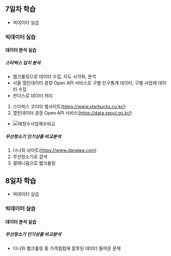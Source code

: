 ## 7일차 학습
- 빅데이터 실습

### 빅데이터 실습
#### 데이터 분석 실습

##### 스타벅스 입지 분석
- 웹크롤링으로 데이터 수집, 지도 시각화, 분석
- 서울 열린데이터 광장 Open API 서비스로 구별 인구통계 데이터, 구별 사업체 데이터 수집
- 판다스로 데이터 처리

1. 스타벅스 코리아 웹사이트(https://www.starbucks.co.kr/)
2. 열린데이터 광장 Open API 서비스(https://data.seoul.go.kr/)

- ![매장수사업체수비교](https://github.com/vinca0224/bigdata-analysis-2024/blob/main/day04/ba010.png)


##### 무선청소기 인기상품 비교분석
1. 다나와 사이트(https://www.danawa.com)
2. 무선청소기로 검색
3. 셀레니움으로 웹크롤링

## 8일차 학습
- 빅데이터 실습

### 빅데이터 실습

#### 데이터 분석 실습

##### 무선청소기 인기상품 비교분석
- 다나와 웹크롤링 중 가격컬럼에 잘못된 데이터 들어온 문제